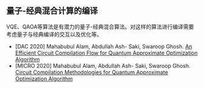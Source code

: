 ## 量子-经典混合计算的编译

VQE、QAOA等算法是有潜力的量子-经典混合算法。对这样的算法进行编译需要考虑量子与经典编译的交互以及优化等。

- [DAC 2020] Mahabubul Alam, Abdullah Ash- Saki, Swaroop Ghosh. [An Efficient Circuit Compilation Flow for Quantum Approximate Optimization Algorithm](https://ieeexplore.ieee.org/document/9218558)
- [MICRO 2020] Mahabubul Alam, Abdullah Ash- Saki, Swaroop Ghosh. [Circuit Compilation Methodologies for Quantum Approximate Optimization Algorithm](https://www.microarch.org/micro53/papers/738300a215.pdf)

